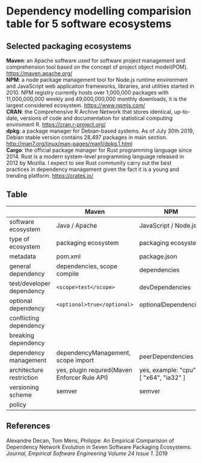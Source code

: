 # Dependency modelling comparision table for 5 software ecosystems

## Selected packaging ecosystems

**Maven**: an Apache software used for software project management and comprehension tool based on the concept of project object model(POM). https://maven.apache.org/ <br>
**NPM**: a node package management tool for Node.js runtime environment and JavaScript web applicaiton frameworks, libraries, and utilities started in 2010. NPM registry currently hosts over 1,000,000 packages with 11,000,000,000 weekly and 49,000,000,000 monthly downloads, it is the largest considered ecosystem. https://www.npmjs.com/ <br>
**CRAN**: the Comprehensive R Archive Network that stores identical, up-to-date, versions of code and documentation for statistical computing enviroment R. https://cran.r-project.org/ <br>
**dpkg**: a package manager for Debian-based systems. As of July 30th 2019, Debian stable version contains 28,497 packages in main section. http://man7.org/linux/man-pages/man1/dpkg.1.html <br>
**Cargo**: the official package manager for Rust programming language since 2014. Rust is a modern system-level programming language released in 2012 by Mozilla. I expect to see Rust community carry out the best practices in dependency management given the fact it is a young and trending platform. https://crates.io/ <br>

## Table

|                           | Maven                                        | NPM                                     | CRAN                | dpkg                                            | Cargo               |
| ------------------------- | -------------------------------------------- | --------------------------------------- | ------------------- | ----------------------------------------------- | ------------------- |
| software ecosystem        | Java / Apache                                | JavaScript / Node.js                    | R                   | Debian / Linux OS                               | Rust                |
| type of ecosystem         | packaging ecosystem                          | packaging ecosystem                     | packaging ecosystem | distribution for Linux OSs                      | packaging ecosystem |
| metadata                  | pom.xml                                      | package.json                            | DESCRIPTION         | DEBIAN/control                                  | Cargo.toml          |
| general dependency        | dependencies, scope compile                  | dependencies                            | Depends             | Depends                                         | dependencies        |
| test/developer dependency | ```<scope>test</scope>```                              | devDependencies                         |                     |                                                 | dev-dependencies    |
| optional dependency       | ```<optional>true</optional>```                              | optionalDependencies                    | Suggests            | Recommands                                      |                     |
| conflicting dependency    |                                              |                                         | Conflicts           | Conflicts                                       |                     |
| breaking dependency       |                                              |                                         | Breaks              | Breaks                                          |                     |
| dependency management     | dependencyManagement, scope import           | peerDependencies                        |                     |                                                 |                     |
| architecture restriction  | yes, plugin requred(Maven Enforcer Rule API) | yes, example: "cpu" : [ "x64", "ia32" ] |                     | yes, example: [linux-any], [!amd64], [any-i386] |                     |
| versioning scheme         | semver                                       | semver                                  |                     | [epoch:]upstream_version[-debian_revision]      | semver              |
| policy                    |                                              |                                         | rolling release     |                                                 |                     |

## References
Alexandre Decan, Tom Mens, Philippe. An Empirical Comparision of Dependency Network Evolution in Seven Software Packaging Ecosystems. *Journal, Empirical Software Engineering Volume 24 Issue 1*. 2019

